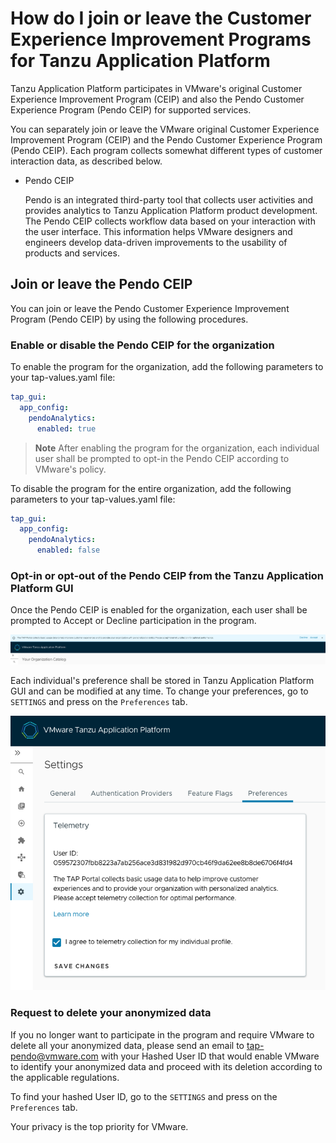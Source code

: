 # How do I join or leave the Customer Experience Improvement Programs for Tanzu Application Platform 

Tanzu Application Platform participates in VMware's original Customer Experience Improvement Program (CEIP) and also the Pendo Customer Experience Program (Pendo CEIP) for supported services.

You can separately join or leave the VMware original Customer Experience Improvement Program (CEIP) and the Pendo Customer Experience Program (Pendo CEIP). Each program collects somewhat different types of customer interaction data, as described below.

* Pendo CEIP

    Pendo is an integrated third-party tool that collects user activities and provides analytics to Tanzu Application Platform product development. The Pendo CEIP collects workflow data based on your interaction with the user interface. This information helps VMware designers and engineers develop data-driven improvements to the usability of products and services.

## Join or leave the Pendo CEIP

You can join or leave the Pendo Customer Experience Improvement Program (Pendo CEIP) by using the following procedures.

### Enable or disable the Pendo CEIP for the organization

To enable the program for the organization, add the following parameters to your tap-values.yaml file:

```yaml
tap_gui:  
  app_config:    
    pendoAnalytics:      
      enabled: true 
```
>**Note** After enabling the program for the organization, each individual user shall be prompted to opt-in the Pendo CEIP according to VMware's policy.

To disable the program for the entire organization, add the following parameters to your tap-values.yaml file:

```yaml
tap_gui:  
  app_config:    
    pendoAnalytics:      
      enabled: false
```

### Opt-in or opt-out of the Pendo CEIP from the Tanzu Application Platform GUI

Once the Pendo CEIP is enabled for the organization, each user shall be prompted to Accept or Decline participation in the program.

  ![Screenshot of a Tanzu Application Platform GUI telemetry prompt.](tap-gui/images/tap-gui-telemetry-prompt.png)

Each individual's preference shall be stored in Tanzu Application Platform GUI and can be modified at any time. To change your preferences, go to `SETTINGS` and press on the `Preferences` tab.

  ![Screenshot of a Tanzu Application Platform GUI Settings Preferences.](tap-gui/images/tap-gui-telemetry-preferences.png)


### Request to delete your anonymized data

If you no longer want to participate in the program and require VMware to delete all your anonymized data, please send an email to tap-pendo@vmware.com with your Hashed User ID that would enable VMware to identify your anonymized data and proceed with its deletion according to the applicable regulations.

To find your hashed User ID, go to the `SETTINGS` and press on the `Preferences` tab.

Your privacy is the top priority for VMware.
